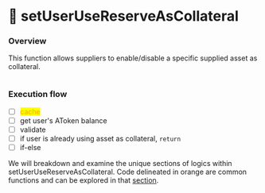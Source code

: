 # 🚧 setUserUseReserveAsCollateral

### Overview

This function allows suppliers to enable/disable a specific supplied asset as collateral.

<figure><img src="../.gitbook/assets/image (3) (1) (1).png" alt=""><figcaption></figcaption></figure>

### Execution flow

* [ ] <mark style="color:orange;">cache</mark>
* [ ] get user's AToken balance
* [ ] validate
* [ ] if user is already using asset as collateral, `return`
* [ ] if-else

We will breakdown and examine the unique sections of logics within setUserUseReserveAsCollateral. Code delineated in orange are common functions and can be explored in that [section](common-functions/).
